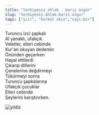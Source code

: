 ```yaml
---
title: "terbiyesiz ahlak - barış özgür"
slug: "terbiyesiz.ahlak-baris.ozgur"
tags: ["şiir", "korkut akın","sayı:bir"]
---
```


Turuncu izci şapkalı\
Al yanaklı, ufakçık\
Veletler, elleri cebinde\
Kur'an okuyan dedemin\
Önünden geçerken\
Hayal ettilerdi\
Çıkarıp dillerini\
Çenelerine değdirmeyi\
Tükürmeyi sonra\
Turuncu şapkalarına\
Ufakçık çocuklar\
Elleri cebinde\
Şeylerini karıştırırken.



![yildiz](/img/23.jpg)

